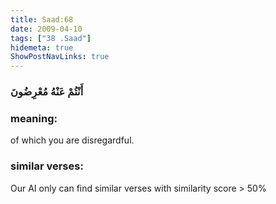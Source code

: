 ```yaml
---
title: Saad:68
date: 2009-04-10
tags: ["38 .Saad"]
hidemeta: true 
ShowPostNavLinks: true 
---
```

### أَنْتُمْ عَنْهُ مُعْرِضُونَ
### meaning: 
of which you are disregardful.
### similar verses: 

Our AI only can find similar verses with similarity score > 50% 




